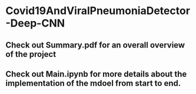 # Covid19AndViralPneumoniaDetector-Deep-CNN

## Check out Summary.pdf for an overall overview of the project
## Check out Main.ipynb for more details about the implementation of the mdoel from start to end.

